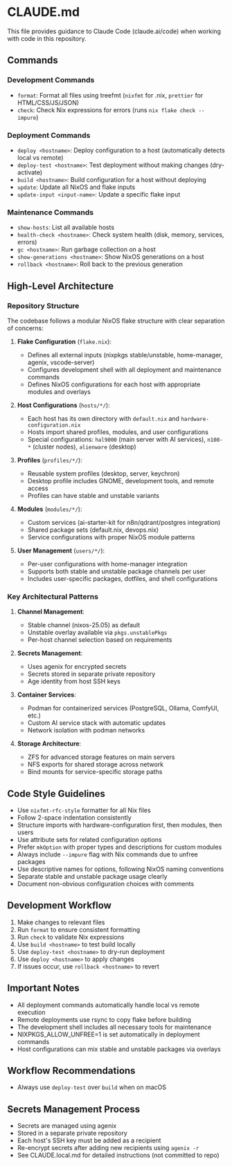 # CLAUDE.md

This file provides guidance to Claude Code (claude.ai/code) when working with code in this repository.

## Commands

### Development Commands
- `format`: Format all files using treefmt (`nixfmt` for .nix, `prettier` for HTML/CSS/JS/JSON)
- `check`: Check Nix expressions for errors (runs `nix flake check --impure`)

### Deployment Commands
- `deploy <hostname>`: Deploy configuration to a host (automatically detects local vs remote)
- `deploy-test <hostname>`: Test deployment without making changes (dry-activate)
- `build <hostname>`: Build configuration for a host without deploying
- `update`: Update all NixOS and flake inputs
- `update-input <input-name>`: Update a specific flake input

### Maintenance Commands
- `show-hosts`: List all available hosts
- `health-check <hostname>`: Check system health (disk, memory, services, errors)
- `gc <hostname>`: Run garbage collection on a host
- `show-generations <hostname>`: Show NixOS generations on a host
- `rollback <hostname>`: Roll back to the previous generation

## High-Level Architecture

### Repository Structure
The codebase follows a modular NixOS flake structure with clear separation of concerns:

1. **Flake Configuration** (`flake.nix`):
   - Defines all external inputs (nixpkgs stable/unstable, home-manager, agenix, vscode-server)
   - Configures development shell with all deployment and maintenance commands
   - Defines NixOS configurations for each host with appropriate modules and overlays

2. **Host Configurations** (`hosts/*/`):
   - Each host has its own directory with `default.nix` and `hardware-configuration.nix`
   - Hosts import shared profiles, modules, and user configurations
   - Special configurations: `hal9000` (main server with AI services), `n100-*` (cluster nodes), `alienware` (desktop)

3. **Profiles** (`profiles/*/`):
   - Reusable system profiles (desktop, server, keychron)
   - Desktop profile includes GNOME, development tools, and remote access
   - Profiles can have stable and unstable variants

4. **Modules** (`modules/*/`):
   - Custom services (ai-starter-kit for n8n/qdrant/postgres integration)
   - Shared package sets (default.nix, devops.nix)
   - Service configurations with proper NixOS module patterns

5. **User Management** (`users/*/`):
   - Per-user configurations with home-manager integration
   - Supports both stable and unstable package channels per user
   - Includes user-specific packages, dotfiles, and shell configurations

### Key Architectural Patterns

1. **Channel Management**:
   - Stable channel (nixos-25.05) as default
   - Unstable overlay available via `pkgs.unstablePkgs`
   - Per-host channel selection based on requirements

2. **Secrets Management**:
   - Uses agenix for encrypted secrets
   - Secrets stored in separate private repository
   - Age identity from host SSH keys

3. **Container Services**:
   - Podman for containerized services (PostgreSQL, Ollama, ComfyUI, etc.)
   - Custom AI service stack with automatic updates
   - Network isolation with podman networks

4. **Storage Architecture**:
   - ZFS for advanced storage features on main servers
   - NFS exports for shared storage across network
   - Bind mounts for service-specific storage paths

## Code Style Guidelines

- Use `nixfmt-rfc-style` formatter for all Nix files
- Follow 2-space indentation consistently
- Structure imports with hardware-configuration first, then modules, then users
- Use attribute sets for related configuration options
- Prefer `mkOption` with proper types and descriptions for custom modules
- Always include `--impure` flag with Nix commands due to unfree packages
- Use descriptive names for options, following NixOS naming conventions
- Separate stable and unstable package usage clearly
- Document non-obvious configuration choices with comments

## Development Workflow

1. Make changes to relevant files
2. Run `format` to ensure consistent formatting
3. Run `check` to validate Nix expressions
4. Use `build <hostname>` to test build locally
5. Use `deploy-test <hostname>` to dry-run deployment
6. Use `deploy <hostname>` to apply changes
7. If issues occur, use `rollback <hostname>` to revert

## Important Notes

- All deployment commands automatically handle local vs remote execution
- Remote deployments use rsync to copy flake before building
- The development shell includes all necessary tools for maintenance
- NIXPKGS_ALLOW_UNFREE=1 is set automatically in deployment commands
- Host configurations can mix stable and unstable packages via overlays

## Workflow Recommendations
- Always use `deploy-test` over `build` when on macOS

## Secrets Management Process
- Secrets are managed using agenix
- Stored in a separate private repository
- Each host's SSH key must be added as a recipient
- Re-encrypt secrets after adding new recipients using `agenix -r`
- See CLAUDE.local.md for detailed instructions (not committed to repo)